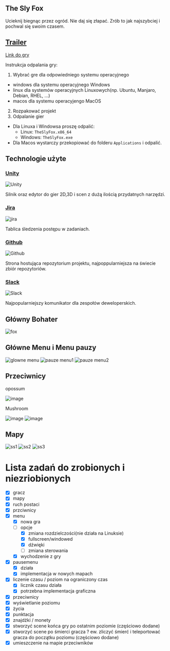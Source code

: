## The Sly Fox

Ucieknij biegnąc przez ogród. 
Nie daj się złapać.
Zrób to jak najszybciej i pochwal się swoim czasem.

[Trailer](https://user-images.githubusercontent.com/45484392/133633744-38a8dd18-8473-4097-ba4c-912072ff45c9.mp4)
---


[Link do gry](https://github.com/Caraczan/TheSlyFox/releases/tag/Beta-1)

Instrukcja odpalania gry: 
1. Wybrać gre dla odpowiedniego systemu operacyjnego
  - windows dla systemu operacyjnego Windows
  - linux dla systemów operacyjnych Linuxowych(np. Ubuntu, Manjaro, Debian, RHEL, ...) 
  - macos dla  systemu operacyjengo MacOS
2. Rozpakować projekt
3. Odpalanie gier
  - Dla Linuxa i Windowsa proszę odpalić:
    - Linux: `TheSlyFox.x86_64`
    - Windows: `TheSlyFox.exe`
  - Dla Macos wystarczy przekopiować do folderu `Applications` i odpalić.

## Technologie użyte

### [Unity](https://unity.com/)
![Unity](https://upload.wikimedia.org/wikipedia/commons/thumb/1/19/Unity_Technologies_logo.svg/264px-Unity_Technologies_logo.svg.png)

Silnik oraz edytor do gier 2D,3D i scen z dużą ilością przydatnych narzędzi.

### [Jira](https://www.atlassian.com/software/jira)
![jira](https://upload.wikimedia.org/wikipedia/commons/thumb/4/4a/Jira_Software%402x-blue.png/375px-Jira_Software%402x-blue.png)

Tablica śledzenia postępu w zadaniach.

### [Github](https://github.com/)
![Github](https://upload.wikimedia.org/wikipedia/commons/thumb/2/29/GitHub_logo_2013.svg/356px-GitHub_logo_2013.svg.png)

Strona hostująca repozytorium projektu, najpoppularniejsza na świecie zbiór repozytoriów.

### [Slack](https://slack.com/intl/en-pl/)
![Slack](https://upload.wikimedia.org/wikipedia/commons/thumb/b/b9/Slack_Technologies_Logo.svg/330px-Slack_Technologies_Logo.svg.png)

Najpopularniejszy komunikator dla zespołów deweloperskich.

## Główny Bohater
![fox](https://user-images.githubusercontent.com/45484392/133621613-4885d7cc-298d-4dda-a3f4-c9c6668ebf3b.png)


## Główne Menu i Menu pauzy
![glowne menu](https://user-images.githubusercontent.com/39299737/133623845-c1664ce8-9bdb-422f-ad63-3e8ba58e34fe.png)
![pauze menu1](https://user-images.githubusercontent.com/39299737/133623883-6b885587-bbe9-4a87-8618-04bf27f4f034.png)
![pauze menu2](https://user-images.githubusercontent.com/39299737/133623896-ac8f2e98-0f35-42e3-a899-b68b45ec7784.png)



## Przeciwnicy
opossum

![image](https://user-images.githubusercontent.com/39299737/133622864-bc5e792f-88b3-4152-b28e-21aa6cdb5811.png)

Mushroom

![image](https://user-images.githubusercontent.com/39299737/133622715-3f8f9072-279c-444f-a12e-4ab281604be0.png)
![image](https://user-images.githubusercontent.com/39299737/133622773-72922ba7-4d2f-4a31-a57b-254236b0cc49.png)

## Mapy

![ss1](https://user-images.githubusercontent.com/74363511/133623254-6bd7881c-a6b4-4f1a-83f2-b2890a02e9ea.png)
![ss2](https://user-images.githubusercontent.com/74363511/133623296-88cc0902-fce0-435a-8fef-c1efa77b5895.png)
![ss3](https://user-images.githubusercontent.com/74363511/133623303-26b0d4cb-9bd8-4855-a2b6-a752e392cd6e.png)

# Lista zadań do zrobionych i niezriobionych
- [x] gracz
- [x] mapy
- [x] ruch postaci
- [x] przciwnicy    
- [x] menu
	- [x] nowa gra
	- [ ] opcje
		- [x] zmiana rozdzielczości(nie działa na Linuksie)
		- [x] fullscreen/windowed
		- [x] dźwięki
		- [ ] zmiana sterowania
	- [x] wychodzenie z gry
- [x] pausemenu
	- [x] działa
	- [x] implementacja w nowych mapach
- [x] liczenie czasu / poziom na ograniczony czas
	- [x] licznik czasu działa
	- [x] potrzebna implementacja graficzna
- [x] przeciwnicy
- [x] wyświetlanie poziomu
- [x] życia
- [x] punktacja
- [x] znajdźki / monety
- [x] stworzyć scene końca gry po ostatnim poziomie (częściowo dodane)
- [x] stworzyć scene po śmierci gracza ? ew. zliczyć śmierć i teleportować gracza do początku poziomu (częściowo dodane)
- [x] umieszczenie na mapie przeciwników
